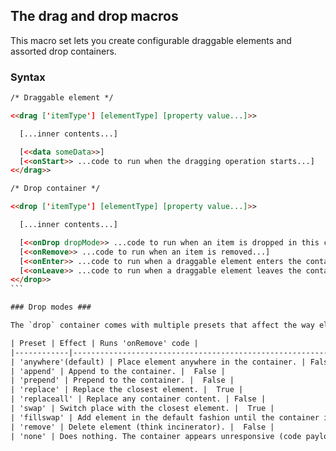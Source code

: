 ## The drag and drop macros ##

This macro set lets you create configurable draggable elements and assorted drop containers.

### Syntax ###

````html
/* Draggable element */

<<drag ['itemType'] [elementType] [property value...]>>

  [...inner contents...]

  [<<data someData>>]
  [<<onStart>> ...code to run when the dragging operation starts...]
<</drag>>

/* Drop container */

<<drop ['itemType'] [elementType] [property value...]>>

  [...inner contents...]

  [<<onDrop dropMode>> ...code to run when an item is dropped in this container...]
  [<<onRemove>> ...code to run when an item is removed...]
  [<<onEnter>> ...code to run when a draggable element enters the container...]
  [<<onLeave>> ...code to run when a draggable element leaves the container...]
<</drop>>
```

### Drop modes ###

The `drop` container comes with multiple presets that affect the way elements are added to it.

| Preset | Effect | Runs 'onRemove' code |
|------------|---------------------------------------------------------------------------------------------------------------------|-----|
| 'anywhere'(default) | Place element anywhere in the container. | False |
| 'append' | Append to the container. |  False |
| 'prepend' | Prepend to the container. |  False |
| 'replace' | Replace the closest element. |  True |
| 'replaceall' | Replace any container content. | False |
| 'swap' | Switch place with the closest element. |  True |
| 'fillswap' | Add element in the default fashion until the container is full, at which point follow the 'swap' behaviour. |  False then true. |
| 'remove' | Delete element (think incinerator). |  False |
| 'none' | Does nothing. The container appears unresponsive (code payloads still run). |  False |
